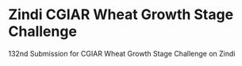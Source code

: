 # Zindi CGIAR Wheat Growth Stage Challenge

132nd Submission for CGIAR Wheat Growth Stage Challenge on Zindi 
